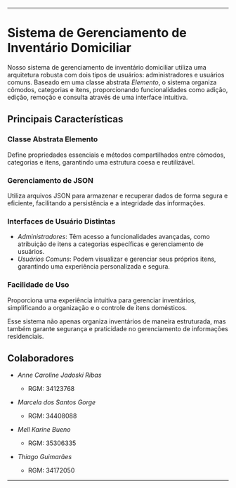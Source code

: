 ---

# Sistema de Gerenciamento de Inventário Domiciliar

Nosso sistema de gerenciamento de inventário domiciliar utiliza uma arquitetura robusta com dois tipos de usuários: administradores e usuários comuns. Baseado em uma classe abstrata *Elemento*, o sistema organiza cômodos, categorias e itens, proporcionando funcionalidades como adição, edição, remoção e consulta através de uma interface intuitiva.

## Principais Características

### Classe Abstrata Elemento
Define propriedades essenciais e métodos compartilhados entre cômodos, categorias e itens, garantindo uma estrutura coesa e reutilizável.

### Gerenciamento de JSON
Utiliza arquivos JSON para armazenar e recuperar dados de forma segura e eficiente, facilitando a persistência e a integridade das informações.

### Interfaces de Usuário Distintas
- *Administradores*: Têm acesso a funcionalidades avançadas, como atribuição de itens a categorias específicas e gerenciamento de usuários.
- *Usuários Comuns*: Podem visualizar e gerenciar seus próprios itens, garantindo uma experiência personalizada e segura.

### Facilidade de Uso
Proporciona uma experiência intuitiva para gerenciar inventários, simplificando a organização e o controle de itens domésticos.

Esse sistema não apenas organiza inventários de maneira estruturada, mas também garante segurança e praticidade no gerenciamento de informações residenciais.

## Colaboradores

- *Anne Caroline Jadoski Ribas*
  - RGM: 34123768

- *Marcela dos Santos Gorge*
  - RGM: 34408088

- *Mell Karine Bueno*
  - RGM: 35306335

- *Thiago Guimarães*
  - RGM: 34172050

---